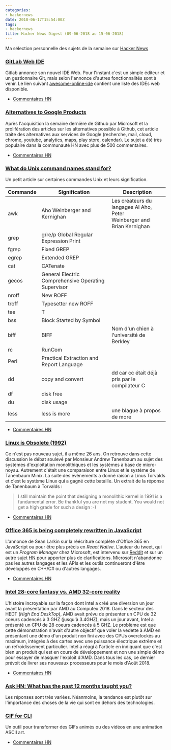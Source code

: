 ```yaml
---
categories:
- hackernews
date: 2018-06-17T15:54:00Z
tags:
- hackernews
title: Hacker News Digest (09-06-2018 au 15-06-2018)
---
```


<!--more-->

Ma sélection personnelle des sujets de la semaine sur
[Hacker News](https://news.ycombinator.com/)


### [GitLab Web IDE](https://about.gitlab.com/2018/06/15/introducing-gitlab-s-integrated-development-environment/)
Gitlab annonce son nouvel IDE Web. Pour l'instant c'est un simple éditeur et un gestionnaire Git, mais selon l'annonce d'autres fonctionnalités sont à venir. Le lien suivant [awesome-online-ide](https://github.com/styfle/awesome-online-ide) contient une liste
des IDEs web disponible.

- [Commentaires HN](https://news.ycombinator.com/item?id=17321921)



### [Alternatives to Google Products](https://restoreprivacy.com/google-alternatives/)

Après l'acquisition la semaine dernière de Github par Microsoft et la prolifération des articles sur les alternatives possible à Github,
cet article traite des alternatives aux services de Google (recherche, mail, cloud, chrome, youtube, analytics, maps, play store, calendar). Le sujet a été très populaire dans la communauté HN avec plus de 500 commentaires.

- [Commentaires HN](https://news.ycombinator.com/item?id=17280558)

### [What do Unix command names stand for?](http://www.unixguide.net/unix/faq/1.3.shtml)

Un petit article sur certaines commandes Unix et leurs signification.

|  Commande    | Signification | Description |
|--------------|---------------| ------------|
|awk  | Aho Weinberger and Kernighan | Les créateurs du langages Al Aho, Peter <br> Weinberger and Brian Kernighan |         
|grep  | g/re/p Global Regular Expression Print| |
|fgrep  | Fixed GREP | |
|egrep  | Extended GREP | |
|cat  | CATenate| |
|gecos  | General Electric Comprehensive Operating Supervisor | |
|nroff  | New ROFF | |
|troff  | Typesetter new ROFF | |
|tee  | T | |
|bss  | Block Started by Symbol | |
|biff  | BIFF | Nom d'un chien à l'université de Berkley |
|rc | RunCom | |
|Perl | Practical Extraction and Report Language | &nbsp; |
| dd | copy and convert | dd car cc était déjà pris par le compilateur C |
| df | disk free | |
| du | disk usage | |
| less | less is more | une blague à propos de more |

- [Commentaires HN](https://news.ycombinator.com/item?id=17323753)

### [Linux is Obsolete (1992)](https://groups.google.com/forum/#!topic/comp.os.minix/wlhw16QWltI%5B1-25%5D)

Ce n'est pas nouveau sujet, il a même 26 ans. On retrouve dans cette discussion le débat soulevé par Monsieur Andrew Tanenbaum au sujet
des systèmes d'exploitation monolithiques et les systèmes à base de micro-noyau. Autrement c'était une comparaison entre Linux et le système de Tanenbaum Minix. La suite des évènements a donné raison à Linus Torvalds et c'est le système Linux qui a gagné cette bataille. Un extrait de la réponse de Tanenbaum à Torvalds :

> I still maintain the point that designing a monolithic kernel in 1991 is a fundamental error.  Be thankful you are not my student.  You would not get a high grade for such a design :-)

- [Commentaires HN](https://news.ycombinator.com/item?id=17294907)

### [Office 365 is being completely rewritten in JavaScript](https://twitter.com/thelarkinn/status/1006746626617008128?s=21)

L'annonce de Sean Larkin sur la réécriture complète d'Office 365 en JavaScript ou pour être plus précis en *React Native*. L'auteur du tweet, qui est un *Program Manager* chez Microsoft, est intervenu sur [Reddit](https://www.reddit.com/r/programming/comments/8qqhlz/comment/e0ll1dt/) et sur un autre sujet [HN](https://news.ycombinator.com/item?id=17321985) pour apporter plus de clarifications. Microsoft n'abandonne pas les autres langages et les APIs et les outils continueront d'être développés en C++/C# ou d'autres langages.

- [Commentaires HN](https://news.ycombinator.com/item?id=17300893)



### [Intel 28-core fantasy vs. AMD 32-core reality](https://www.techspot.com/news/75009-intel-28-core-fantasy-vs-amd-32-core.html)

L'histoire incroyable sur la façon dont Intel a créé une diversion un jour avant la présentation par AMD au Computex 2018. Dans le secteur des HEDT (*High End DeskTop*), AMD avait prévu de présenter un CPU de 32 coeurs cadencés à 3 GHZ (jusqu'à 3.4GHZ), mais un jour
avant, Intel a présenté un CPU de 28 coeurs cadencés à 5 GHZ. Le problème est que cette démonstration n'avait d'autre objectif que voler la vedette à AMD en présentant une démo d'un produit non fini avec des CPUs overclockés au maximum, intégrés à des cartes avec une puissance électrique extrême et un refroidissement particulier. Intel a réagi à l'article en indiquant que c'est bien un produit qui est en cours de développement et non une simple démo pour essayer de masquer l'exploit d'AMD. Dans tous les cas, ce dernier prévoit de livrer ses nouveaux processeurs pour le mois d'Août 2018.

- [Commentaires HN](https://news.ycombinator.com/item?id=17280757)


### [Ask HN: What has the past 12 months taught you?](https://news.ycombinator.com/item?id=17316120)
Les réponses sont très variées. Néanmoins, la tendance est plutôt sur l'importance des choses de la vie qui sont en dehors des technologies.


### [GIF for CLI](https://github.com/google/gif-for-cli)

Un outil pour transformer des GIFs animés ou des vidéos en une animation ASCII art.

- [Commentaires HN](https://news.ycombinator.com/item?id=17313090)

<!--
### []()
- [Commentaires HN]()


Tools for Exploring .NET Internals
http://mattwarren.org/2018/06/15/Tools-for-Exploring-.NET-Internals/
https://news.ycombinator.com/item?id=17323911





State of React Native 2018
https://facebook.github.io/react-native/blog/2018/06/14/state-of-react-native-2018
https://news.ycombinator.com/item?id=17314315



Ask HN: What are the best hacks to fight depression?
https://news.ycombinator.com/item?id=17310846
https://news.ycombinator.com/item?id=17310846





Introducing Multi-Leg Options Strategies
http://blog.robinhood.com/news/2018/6/12/introducing-multi-leg-options-strategies
https://news.ycombinator.com/item?id=17303083


Ask HN: Is there a new habit you cultivated recently that is really paying off?
https://news.ycombinator.com/item?id=17291127
https://news.ycombinator.com/item?id=17291127

Google: Introduction to Machine Learning
https://developers.google.com/machine-learning/crash-course/ml-intro
https://news.ycombinator.com/item?id=17292187

How to become a dramatically better programmer
https://recurse.henrystanley.com/post/better
https://news.ycombinator.com/item?id=17286521

Learning operating system development using Linux kernel and Raspberry Pi
https://github.com/s-matyukevich/raspberry-pi-os
https://news.ycombinator.com/item?id=17282000



Ask HN: Developer Burnout – how to rediscover the passion, or new career?
https://news.ycombinator.com/item?id=17274320
https://news.ycombinator.com/item?id=17274320

Chatbots were the next big thing: what happened?
https://blog.growthbot.org/chatbots-were-the-next-big-thing-what-happened
https://news.ycombinator.com/item?id=17264718
-->

<!-- Additional links -->
<!--
Has Vue passed React yet?
https://hasvuepassedreactyet.surge.sh
https://news.ycombinator.com/item?id=17316267

App Maker, Google’s low-code tool for building business apps, comes out of beta
https://techcrunch.com/2018/06/14/app-maker-googles-low-code-tool-for-building-business-apps-comes-out-of-beta/
https://news.ycombinator.com/item?id=17317425

Ask HN: How do you manage your manager?
https://news.ycombinator.com/item?id=17316578
https://news.ycombinator.com/item?id=17316578

Show HN: World Cup API for 2018
http://worldcup.sfg.io/
https://news.ycombinator.com/item?id=17310483

Id Software
https://github.com/id-Software
https://news.ycombinator.com/item?id=17299209

Type-safe Bitmasks in C++
https://gpfault.net/posts/typesafe-bitmasks.txt.html
https://news.ycombinator.com/item?id=17301016

Ask HN: What's the most productive development environment you've used?
https://news.ycombinator.com/item?id=17274801
https://news.ycombinator.com/item?id=17274801

C++ for C Programmers: part 1
https://ds9a.nl/articles/posts/c++-1/
https://news.ycombinator.com/item?id=17309654

The Quest for a Perfect C++ Interview Question
http://www.acodersjourney.com/2016/06/the-quest-for-a-perfect-c-interview-question/
https://news.ycombinator.com/item?id=11842645

Writing Multithreaded Applications in C++ (the right way) (2015)
http://deathbytape.com/articles/2015/02/03/cpp-threading.html
https://news.ycombinator.com/item?id=17181992

-->
